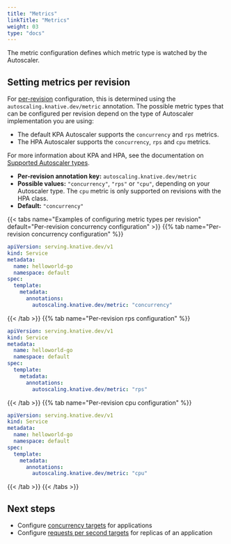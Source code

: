 ```yaml
---
title: "Metrics"
linkTitle: "Metrics"
weight: 03
type: "docs"
---
```


The metric configuration defines which metric type is watched by the Autoscaler.

## Setting metrics per revision

For [per-revision](./autoscaling-concepts.md) configuration, this is determined using the `autoscaling.knative.dev/metric` annotation.
The possible metric types that can be configured per revision depend on the type of Autoscaler implementation you are using:

* The default KPA Autoscaler supports the `concurrency` and `rps` metrics.
* The HPA Autoscaler supports the `concurrency`, `rps` and `cpu` metrics.

<!-- TODO: Add details about different metrics types, how concurrency and rps differ. Explain cpu. -->

For more information about KPA and HPA, see the documentation on [Supported Autoscaler types](./autoscaling-concepts.md).

* **Per-revision annotation key:** `autoscaling.knative.dev/metric`
* **Possible values:** `"concurrency"`, `"rps"` or `"cpu"`, depending on your Autoscaler type. The `cpu` metric is only supported on revisions with the HPA class.
* **Default:** `"concurrency"`

{{< tabs name="Examples of configuring metric types per revision" default="Per-revision concurrency configuration" >}}
{{% tab name="Per-revision concurrency configuration" %}}
```yaml
apiVersion: serving.knative.dev/v1
kind: Service
metadata:
  name: helloworld-go
  namespace: default
spec:
  template:
    metadata:
      annotations:
        autoscaling.knative.dev/metric: "concurrency"
```
{{< /tab >}}
{{% tab name="Per-revision rps configuration" %}}
```yaml
apiVersion: serving.knative.dev/v1
kind: Service
metadata:
  name: helloworld-go
  namespace: default
spec:
  template:
    metadata:
      annotations:
        autoscaling.knative.dev/metric: "rps"
```
{{< /tab >}}
{{% tab name="Per-revision cpu configuration" %}}
```yaml
apiVersion: serving.knative.dev/v1
kind: Service
metadata:
  name: helloworld-go
  namespace: default
spec:
  template:
    metadata:
      annotations:
        autoscaling.knative.dev/metric: "cpu"
```
{{< /tab >}}
{{< /tabs >}}

## Next steps

* Configure [concurrency targets](./concurrency.md) for applications
* Configure [requests per second targets](./rps-target.md) for replicas of an application
